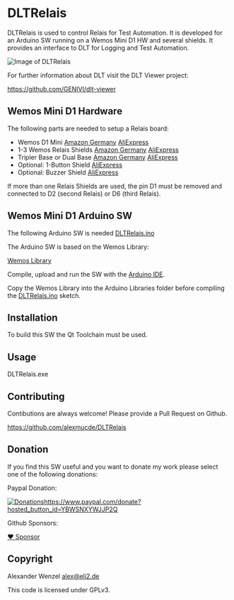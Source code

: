# DLTRelais

DLTRelais is used to control Relais for Test Automation.
It is developed for an Arduino SW running on a Wemos Mini D1 HW and several shields.
It provides an interface to DLT for Logging and Test Automation.

![Image of DLTRelais](https://github.com/alexmucde/DLTRelais/blob/main/doc/images/DLTRelais.jpg)

For further information about DLT visit the DLT Viewer project:

https://github.com/GENIVI/dlt-viewer

## Wemos Mini D1 Hardware

The following parts are needed to setup a Relais board:

* Wemos D1 Mini [Amazon Germany](https://amzn.to/3thvzYd) [AliExpress](https://best.aliexpress.com)
* 1-3 Wemos Relais Shields [Amazon Germany](https://amzn.to/3csEJdE) [AliExpress](https://best.aliexpress.com)
* Tripler Base or Dual Base [Amazon Germany](https://amzn.to/3eyI9Ov) [AliExpress](https://best.aliexpress.com)
* Optional: 1-Button Shield [AliExpress](https://best.aliexpress.com)
* Optional: Buzzer Shield [AliExpress](https://best.aliexpress.com)

If more than one Relais Shields are used, the pin D1 must be removed and connected to D2 (second Relais) or D6 (third Relais).

## Wemos Mini D1 Arduino SW

The following Arduino SW is needed [DLTRelais.ino](https://github.com/alexmucde/DLTRelais/blob/main/arduino/DLTRelais/DLTRelais.ino)

The Arduino SW is based on the Wemos Library:

[Wemos Library](https://github.com/alexmucde/WemosLibrary)

Compile, upload and run the SW with the [Arduino IDE](https://www.arduino.cc/en/software).

Copy the Wemos Library into the Arduino Libraries folder before compiling the [DLTRelais.ino](https://github.com/alexmucde/DLTRelais/blob/main/arduino/DLTRelais/DLTRelais.ino) sketch.

## Installation

To build this SW the Qt Toolchain must be used.

## Usage

DLTRelais.exe

## Contributing

Contibutions are always welcome! Please provide a Pull Request on Github.

https://github.com/alexmucde/DLTRelais

## Donation

If you find this SW useful and you want to donate my work please select one of the following donations:

Paypal Donation:

[![Donations](https://www.paypalobjects.com/en_US/DK/i/btn/btn_donateCC_LG.gif)](https://www.paypal.com/donate?hosted_button_id=YBWSNXYWJJP2Q)https://www.paypal.com/donate?hosted_button_id=YBWSNXYWJJP2Q

Github Sponsors:

[:heart: Sponsor](https://github.com/sponsors/alexmucde)

## Copyright

Alexander Wenzel <alex@eli2.de>

This code is licensed under GPLv3.
